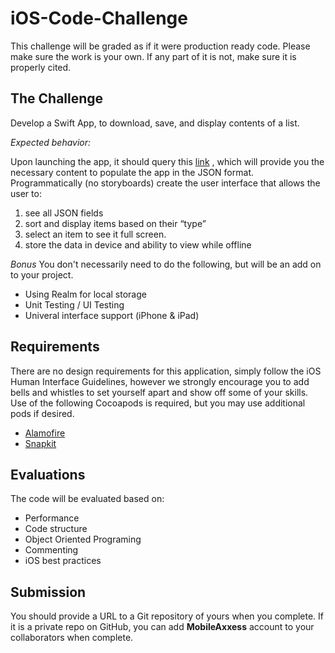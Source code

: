 # iOS-Code-Challenge

This challenge will be graded as if it were production ready code. Please make sure the work is your own. If any part of it is not, make sure it is properly cited.

## The Challenge
Develop a Swift App, to download, save, and display contents of a list.

*Expected behavior:*

Upon launching the app, it should query this  [link](https://raw.githubusercontent.com/AxxessTech/Mobile-Projects/master/challenge.json) , which will provide you the necessary content to populate the app in the JSON format.
Programmatically (no storyboards) create the user interface that allows the user to:
 
1. see all JSON fields
2. sort and display items based on their “type”
3. select an item to see it full screen.
4. store the data in device and ability to view while offline

*Bonus*
You don't necessarily need to do the following, but will be an add on to your project.
- Using Realm for local storage
- Unit Testing / UI Testing
- Univeral interface support (iPhone & iPad)

## Requirements
There are no design requirements for this application, simply follow the iOS Human Interface Guidelines, however we strongly encourage you to add bells and whistles to set yourself apart and show off some of your skills.
Use of the following Cocoapods is required, but you may use additional pods if desired.

- [Alamofire](https://github.com/Alamofire/Alamofire)
- [Snapkit](https://github.com/SnapKit/SnapKit)

## Evaluations
The code will be evaluated based on:
* Performance
* Code structure
* Object Oriented Programing
* Commenting
* iOS best practices

## Submission
You should provide a URL to a Git repository of yours when you complete. If it is a private repo on GitHub, you can add **MobileAxxess** account to your collaborators when complete.
